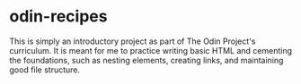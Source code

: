 # odin-recipes
This is simply an introductory project as part of The Odin Project's curriculum. It is meant for 
me to practice writing basic HTML and cementing the foundations, such as nesting elements, creating links,
and maintaining good file structure. 